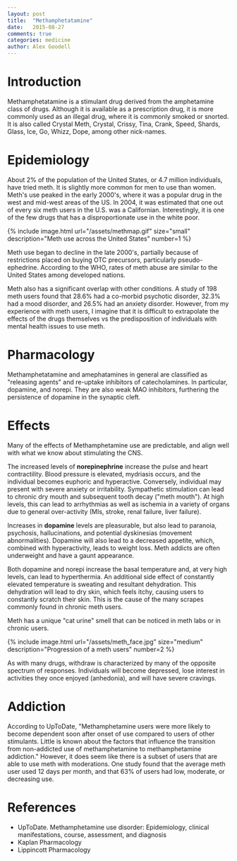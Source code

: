 ```yaml
---
layout: post
title:  "Methamphetatamine"
date:   2015-08-27
comments: true
categories: medicine
author: Alex Goodell
---
```


# Introduction

Methamphetatamine is a stimulant drug derived from the amphetamine class of drugs. Although it is available as a prescription drug, it is more commonly used as an illegal drug, where it is commonly smoked or snorted. It is also called Crystal Meth, Crystal, Crissy, Tina, Crank, Speed, Shards, Glass, Ice, Go, Whizz, Dope, among other nick-names. 

# Epidemiology

About 2% of the population of the United States, or 4.7 million individuals, have tried meth. It is slightly more common for men to use than women. Meth's use peaked in the early 2000's, where it was a popular drug in the west and mid-west areas of the US. In 2004, it was estimated that one out of every six meth users in the U.S. was a Californian. Interestingly, it is one of the few drugs that has a disproportionate use in the white poor. 

{% include image.html url="/assets/methmap.gif" size="small" description="Meth use across the United States" number=1 %}

Meth use began to decline in the late 2000's, partially because of restrictions placed on buying OTC precursors, particularly pseudo-ephedrine. According to the WHO, rates of meth abuse are similar to the United States among developed nations.

Meth also has a significant overlap with other conditions. A study of 198 meth users found that 28.6% had a co-morbid psychotic disorder, 32.3% had a mood disorder, and 26.5% had an anxiety disorder. However, from my experience with meth users, I imagine that it is difficult to extrapolate the effects of the drugs themselves vs the predisposition of individuals with mental health issues to use meth.

<div class="break"></div>


# Pharmacology

Methamphetatamine and amephatamines in general are classified as "releasing agents" and re-uptake inhibitors of catecholamines. In particular, dopamine,  and norepi. They are also weak MAO inhibitors, furthering the persistence of dopamine in the synaptic cleft. 

# Effects

Many of the effects of Methamphetamine use are predictable, and align well with what we know about stimulating the CNS. 

The increased levels of __norepinephrine__ increase the pulse and heart contractility. Blood pressure is elevated, mydriasis occurs, and the individual becomes euphoric and hyperactive. Conversely, individual may present with severe anxiety or irritability. Sympathetic stimulation can lead to chronic dry mouth and subsequent tooth decay ("meth mouth"). At high levels, this can lead to arrhythmias as well as ischemia in a variety of organs due to general over-activity (MIs, stroke, renal failure, liver failure). 

Increases in __dopamine__ levels are pleasurable, but also lead to paranoia, psychosis, hallucinations, and potential dyskinesias (movement abnormalities). Dopamine will also lead to a decreased appetite, which, combined with hyperactivity, leads to weight loss. Meth addicts are often underweight and have a gaunt appearance. 

Both dopamine and norepi increase the basal temperature and, at very high levels, can lead to hyperthermia. An additional side effect of constantly elevated temperature is sweating and resultant dehydration. This dehydration will lead to dry skin, which feels itchy, causing users to constantly scratch their skin. This is the cause of the many scrapes commonly found in chronic meth users. 

Meth has a unique "cat urine" smell that can be noticed in meth labs or in chronic users. 

<div class="break"></div>

{% include image.html url="/assets/meth_face.jpg" size="medium" description="Progression of a meth users" number=2 %}



As with many drugs, withdraw is characterized by many of the opposite spectrum of responses. Individuals will become depressed, lose interest in activities they once enjoyed (anhedonia), and will have severe cravings. 

# Addiction

According to UpToDate, "Methamphetamine users were more likely to become dependent soon after onset of use compared to users of other stimulants. Little is known about the factors that influence the transition from non-addicted use of methamphetamine to methamphetamine addiction." However, it does seem like there is a subset of users that are able to use meth with moderations. One study found that the average meth user used 12 days per month, and that 63%  of users had low, moderate, or decreasing use.

# References

* UpToDate. Methamphetamine use disorder: Epidemiology, clinical manifestations, course, assessment, and diagnosis
* Kaplan Pharmacology
* Lippincott Pharmacology